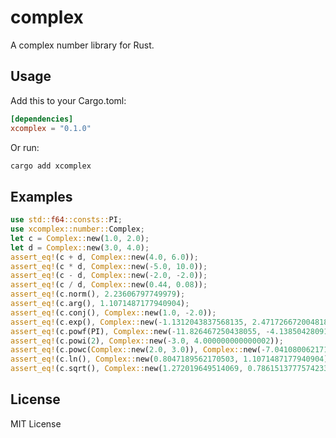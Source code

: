 # complex

A complex number library for Rust.

## Usage

Add this to your Cargo.toml:

```toml
[dependencies]
xcomplex = "0.1.0"
```

Or run:

```sh
cargo add xcomplex
```

## Examples

```rs
use std::f64::consts::PI;
use xcomplex::number::Complex;
let c = Complex::new(1.0, 2.0);
let d = Complex::new(3.0, 4.0);
assert_eq!(c + d, Complex::new(4.0, 6.0));
assert_eq!(c * d, Complex::new(-5.0, 10.0));
assert_eq!(c - d, Complex::new(-2.0, -2.0));
assert_eq!(c / d, Complex::new(0.44, 0.08));
assert_eq!(c.norm(), 2.23606797749979);
assert_eq!(c.arg(), 1.1071487177940904);
assert_eq!(c.conj(), Complex::new(1.0, -2.0));
assert_eq!(c.exp(), Complex::new(-1.1312043837568135, 2.4717266720048188));
assert_eq!(c.powf(PI), Complex::new(-11.826467250438055, -4.138504280918663));
assert_eq!(c.powi(2), Complex::new(-3.0, 4.000000000000002));
assert_eq!(c.powc(Complex::new(2.0, 3.0)), Complex::new(-7.041080062171126, -7.259799175444256));
assert_eq!(c.ln(), Complex::new(0.8047189562170503, 1.1071487177940904));
assert_eq!(c.sqrt(), Complex::new(1.272019649514069, 0.7861513777574233));
```

## License

MIT License
